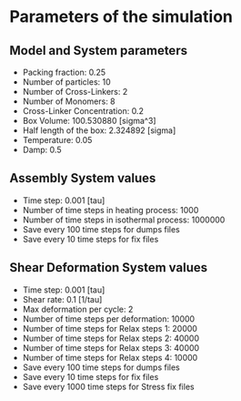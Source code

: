 # Parameters of the simulation


## Model and System parameters

- Packing fraction: 0.25
- Number of particles: 10
- Number of Cross-Linkers: 2
- Number of Monomers: 8
- Cross-Linker Concentration: 0.2
- Box Volume: 100.530880 [sigma^3]
- Half length of the box: 2.324892 [sigma]
- Temperature: 0.05
- Damp: 0.5

 ## Assembly System values 

- Time step: 0.001 [tau]
- Number of time steps in heating process: 1000
- Number of time steps in isothermal process: 1000000
- Save every 100 time steps for dumps files
- Save every 10 time steps for fix files

 ## Shear Deformation System values 

- Time step: 0.001 [tau]
- Shear rate: 0.1 [1/tau]
- Max deformation per cycle: 2
- Number of time steps per deformation: 10000
- Number of time steps for Relax steps 1: 20000
- Number of time steps for Relax steps 2: 40000
- Number of time steps for Relax steps 3: 40000
- Number of time steps for Relax steps 4: 10000
- Save every 100 time steps for dumps files
- Save every 10 time steps for fix files
- Save every 1000 time steps for Stress fix files
